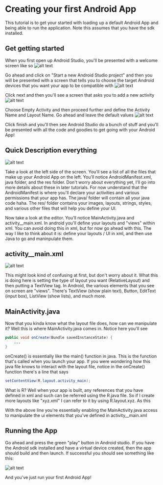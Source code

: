 # Creating your first Android App
This tutorial is to get your started with loading up a default Android App and being able to run the application. Note this assumes that you have the sdk installed.

## Get getting started
When you first open up Android Studio, you'll be presented with a welcome screen like so
![alt text](https://github.com/savala/tilAndroid/firstAndroidApp/screenshots/welcomeScreen.png, "Welcome Screen")


Go ahead and click on "Start a new Android Studio project" and then you will be presented with a screen that tells you to choose the target Android devices that you want your app to be compatible with
![alt text](https://github.com/savala/tilAndroid/firstAndroidApp/screenshots/targetDevice.png, "Target Devices")


Click next and then you'll see a screen that asks you to add a new activity
![alt text](https://github.com/savala/tilAndroid/firstAndroidApp/screenshots/chooseDefault.png, "Choose Activity")


Choose Empty Activity and then proceed further and define the Activity Name and Layout Name. Go ahead and leave the default values
![alt text](https://github.com/savala/tilAndroid/firstAndroidApp/screenshots/emptyActivityName.png, "Main Activity Name")


Click finish and you'll then see Android Studio do a bunch of stuff and you'll be presented with all the code and goodies to get going with your Android App!

## Quick Description everything
![alt text](https://github.com/savala/tilAndroid/firstAndroidApp/screenshots/mainScreen.png, "Main Screen")


Take a look at the left side of the screen. You'll see a list of all the files that make up your Android App on the left. You'll notice AndroidManifest.xml, java folder, and the res folder. Don't worry about everything yet, I'll go into more details about these in later tutorials. For now understand that the AndroidManifest is where you'll declare your activities and various permissions that your app has. The java/ folder will contain all your java code haha. The res/ folder contains your images, layouts, strings, styles, and various other files that will help you define your UI.


Now take a look at the editor. You'll notice MainActivity.java and activity__main.xml. In android you'll define your layouts and "views" within xml. You can avoid doing this in xml, but for now go ahead with this. The way I like to think about it is: define your layouts / UI in xml, and then use Java to go and maninpulate them.

## activity__main.xml
![alt text](https://github.com/savala/tilAndroid/firstAndroidApp/screenshots/layout.png, "Layout")


This might look kind of confusing at first, but don't worry about it. What this is doing here is setting the type of layout you want (RelativeLayout) and then putting a TextView tag. In Android, the various elements that you see on screen are "views". There's TextView (show plain text), Button, EditText (input box), ListView (show lists), and much more.

## MainActivity.java
Now that you kinda know what the layout file does, how can we manipulate it? Well this is where MainActivity.java comes in. Notice here you'll see
```java
public void onCreate(Bundle savedInstanceState) {
    ...
}
```

onCreate() is essentially like the main() function in java. This is the function that's called when you launch your app. If you were wondering how this java file knows to interact with the layout file, notice in the onCreate() function there's a line that says

```java
setContentView(R.layout.activity_main);
```


What is R? Well when your app is built, any references that you have defined in xml and such can be referred using the R.java file. So if I create more layouts like "xyz.xml" I can refer to it by using R.layout.xyz. As this  


With the above line you're essentially enabling the MainActivity.java access to manipulate the ui elements that you've defined in activity__main.xml

## Running the App
Go ahead and press the green "play" button in Android studio. If you have the Android sdk installed and have a virtual device created, then the app should build and then launch. If successful you should see something like this:

![alt text](https://github.com/savala/tilAndroid/firstAndroidApp/screenshots/appRun.png, "App Run")

And you've just run your first Android App!
